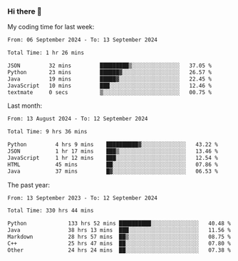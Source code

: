 ### Hi there 👋

My coding time for last week:

<!--START_SECTION:week-->

```txt
From: 06 September 2024 - To: 13 September 2024

Total Time: 1 hr 26 mins

JSON         32 mins         █████████▒░░░░░░░░░░░░░░░   37.05 %
Python       23 mins         ██████▓░░░░░░░░░░░░░░░░░░   26.57 %
Java         19 mins         █████▓░░░░░░░░░░░░░░░░░░░   22.45 %
JavaScript   10 mins         ███░░░░░░░░░░░░░░░░░░░░░░   12.46 %
textmate     0 secs          ▒░░░░░░░░░░░░░░░░░░░░░░░░   00.75 %
```

<!--END_SECTION:week-->

Last month:

<!--START_SECTION:month-->

```txt
From: 13 August 2024 - To: 12 September 2024

Total Time: 9 hrs 36 mins

Python         4 hrs 9 mins    ██████████▓░░░░░░░░░░░░░░   43.22 %
JSON           1 hr 17 mins    ███▒░░░░░░░░░░░░░░░░░░░░░   13.46 %
JavaScript     1 hr 12 mins    ███░░░░░░░░░░░░░░░░░░░░░░   12.54 %
HTML           45 mins         ██░░░░░░░░░░░░░░░░░░░░░░░   07.86 %
Java           37 mins         █▓░░░░░░░░░░░░░░░░░░░░░░░   06.53 %
```

<!--END_SECTION:month-->

The past year:

<!--START_SECTION:year-->

```txt
From: 13 September 2023 - To: 12 September 2024

Total Time: 330 hrs 44 mins

Python             133 hrs 52 mins ██████████░░░░░░░░░░░░░░░   40.48 %
Java               38 hrs 13 mins  ███░░░░░░░░░░░░░░░░░░░░░░   11.56 %
Markdown           28 hrs 57 mins  ██▒░░░░░░░░░░░░░░░░░░░░░░   08.75 %
C++                25 hrs 47 mins  ██░░░░░░░░░░░░░░░░░░░░░░░   07.80 %
Other              24 hrs 24 mins  ██░░░░░░░░░░░░░░░░░░░░░░░   07.38 %
```

<!--END_SECTION:year-->
